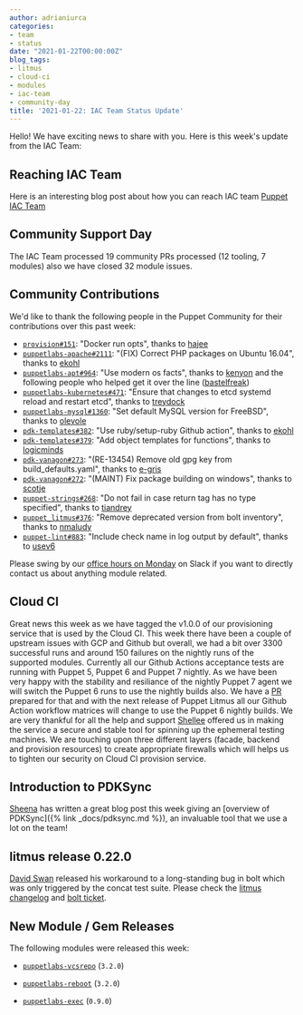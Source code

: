 ```yaml
---
author: adrianiurca
categories:
- team
- status
date: "2021-01-22T00:00:00Z"
blog_tags:
- litmus
- cloud-ci
- modules
- iac-team
- community-day
title: '2021-01-22: IAC Team Status Update'
---
```


Hello! We have exciting news to share with you.
Here is this week's update from the IAC Team:

## Reaching IAC Team

Here is an interesting blog post about how you can reach IAC team [Puppet IAC Team](https://puppetlabs.github.io/iac/team/2021/01/20/reaching-out.html)

## Community Support Day

The IAC Team processed 19 community PRs processed (12 tooling, 7 modules) also we have closed 32 module issues.

## Community Contributions

We'd like to thank the following people in the Puppet Community for their contributions over this past week:

- [`provision#151`][provision-pr-151]: "Docker run opts", thanks to [hajee][hajee]
- [`puppetlabs-apache#2111`][puppetlabs-apache-pr-2111]: "(FIX) Correct PHP packages on Ubuntu 16.04", thanks to [ekohl][ekohl]
- [`puppetlabs-apt#964`][puppetlabs-apt-pr-964]: "Use modern os facts", thanks to [kenyon][kenyon] and the following people who helped get it over the line ([bastelfreak][bastelfreak])
- [`puppetlabs-kubernetes#471`][puppetlabs-kubernetes-pr-471]: "Ensure that changes to etcd systemd reload and restart etcd", thanks to [treydock][treydock]
- [`puppetlabs-mysql#1360`][puppetlabs-mysql-pr-1360]: "Set default MySQL version for FreeBSD", thanks to [olevole][olevole]
- [`pdk-templates#382`][pdk-templates-pr-382]: "Use ruby/setup-ruby Github action", thanks to [ekohl][ekohl]
- [`pdk-templates#379`][pdk-templates-pr-379]: "Add object templates for functions", thanks to [logicminds][logicminds]
- [`pdk-vanagon#273`][pdk-vanagon-pr-273]: "(RE-13454) Remove old gpg key from build_defaults.yaml", thanks to [e-gris][e-gris]
- [`pdk-vanagon#272`][pdk-vanagon-pr-272]: "(MAINT) Fix package building on windows", thanks to [scotje][scotje]
- [`puppet-strings#268`][puppet-strings-pr-268]: "Do not fail in case return tag has no type specified", thanks to [tiandrey][tiandrey]
- [`puppet_litmus#376`][puppet_litmus-pr-376]: "Remove deprecated version from bolt inventory", thanks to [nmaludy][nmaludy]
- [`puppet-lint#883`][puppet-lint-pr-883]: "Include check name in log output by default", thanks to [usev6][usev6]

Please swing by our [office hours on Monday](https://puppet.com/community/office-hours/) on Slack if you want to directly contact us about anything module related.

## Cloud CI

Great news this week as we have tagged the v1.0.0 of our provisioning service that is used by the Cloud CI.
This week there have been a couple of upstream issues with GCP and Github but overall, we had a bit over 3300 successful runs and around 150 failures on the nightly runs of the supported modules.
Currently all our Github Actions acceptance tests are running with Puppet 5, Puppet 6 and Puppet 7 nightly. As we have been very happy with the stability and resiliance of the nightly Puppet 7 agent we will switch the Puppet 6 runs to use the nightly builds also. We have a [PR](https://github.com/puppetlabs/puppet_litmus/pull/373) prepared for that and with the next release of Puppet Litmus all our Github Action workflow matrices will change to use the Puppet 6 nightly builds.
We are very thankful for all the help and support [Shellee](https://github.com/pup-shellee) offered us in making the service a secure and stable tool for spinning up the ephemeral testing machines.
We are touching upon three different layers (facade, backend and provision resources) to create appropriate firewalls which will helps us to tighten our security on Cloud CI provision service.

## Introduction to PDKSync

[Sheena][sheena] has written a great blog post this week giving an [overview of PDKSync]({% link _docs/pdksync.md %}), an invaluable tool that we use a lot on the team!

## litmus release 0.22.0

[David Swan][davidswan] released his workaround to a long-standing bug in bolt which was only triggered by the concat test suite.
Please check the [litmus changelog](https://github.com/puppetlabs/puppet_litmus/blob/main/CHANGELOG.md) and [bolt ticket](https://tickets.puppetlabs.com/browse/BOLT-1535).

## New Module / Gem Releases

The following modules were released this week:

- [`puppetlabs-vcsrepo`][puppetlabs-vcsrepo] (`3.2.0`)
- [`puppetlabs-reboot`][puppetlabs-reboot] (`3.2.0`)
- [`puppetlabs-exec`][puppetlabs-exec] (`0.9.0`)

  [puppetlabs-vcsrepo]: https://github.com/puppetlabs/puppetlabs-vcsrepo
  [puppetlabs-reboot]: https://github.com/puppetlabs/puppetlabs-reboot
  [puppetlabs-exec]: https://github.com/puppetlabs/puppetlabs-exec
  [provision-pr-151]: https://github.com/puppetlabs/provision/pull/151
  [hajee]: https://github.com/hajee
  [puppetlabs-apache-pr-2111]: https://github.com/puppetlabs/puppetlabs-apache/pull/2111
  [ekohl]: https://github.com/ekohl
  [puppetlabs-apt-pr-964]: https://github.com/puppetlabs/puppetlabs-apt/pull/964
  [kenyon]: https://github.com/kenyon
  [bastelfreak]: https://github.com/bastelfreak
  [puppetlabs-kubernetes-pr-471]: https://github.com/puppetlabs/puppetlabs-kubernetes/pull/471
  [treydock]: https://github.com/treydock
  [puppetlabs-mysql-pr-1360]: https://github.com/puppetlabs/puppetlabs-mysql/pull/1360
  [olevole]: https://github.com/olevole
  [pdk-templates-pr-382]: https://github.com/puppetlabs/pdk-templates/pull/382
  [pdk-templates-pr-379]: https://github.com/puppetlabs/pdk-templates/pull/379
  [logicminds]: https://github.com/logicminds
  [pdk-vanagon-pr-273]: https://github.com/puppetlabs/pdk-vanagon/pull/273
  [e-gris]: https://github.com/e-gris
  [pdk-vanagon-pr-272]: https://github.com/puppetlabs/pdk-vanagon/pull/272
  [scotje]: https://github.com/scotje
  [puppet-strings-pr-268]: https://github.com/puppetlabs/puppet-strings/pull/268
  [tiandrey]: https://github.com/tiandrey
  [puppet_litmus-pr-376]: https://github.com/puppetlabs/puppet_litmus/pull/376
  [nmaludy]: https://github.com/nmaludy
  [puppet-lint-pr-883]: https://github.com/rodjek/puppet-lint/pull/883
  [usev6]: https://github.com/usev6
  [adrian]: https://github.com/adrianiurca
  [ben]: https://github.com/binford2k
  [ciaran]: https://github.com/sanfrancrisko
  [daiana]: https://github.com/daianamezdrea
  [danny]: https://github.com/carabasdaniel
  [davidschmitt]: https://github.com/DavidS
  [davidswan]: https://github.com/david22swan
  [disha]: https://github.com/Disha-maker
  [lore]: https://github.com/lionce
  [michael]: https://github.com/michaeltlombardi
  [paula]: https://github.com/pmcmaw
  [sheena]: https://github.com/sheenaajay
  [supported modules]: https://puppetlabs.github.io/iac/modules/
  [tp]: https://github.com/tphoney
  [tools]: https://puppetlabs.github.io/iac/tools/

